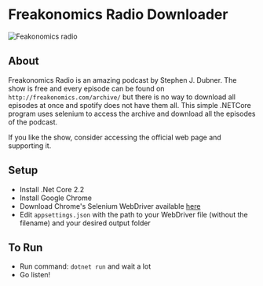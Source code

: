 # Freakonomics Radio Downloader

![Feakonomics radio](http://freakonomics.com/wp-content/themes/freako_2.0/images/logo_apple_left.png)

## About

Freakonomics Radio is an amazing podcast by Stephen J. Dubner. The show is free and every episode can be found on `http://freakonomics.com/archive/` but there is no way to download all episodes at once and spotify does not have them all. This simple .NETCore program uses selenium to access the archive and download all the episodes of the podcast.

If you like the show, consider accessing the official web page and supporting it.

## Setup

- Install .Net Core 2.2
- Install Google Chrome
- Download Chrome's Selenium WebDriver available [here](https://chromedriver.chromium.org/downloads)
- Edit `appsettings.json` with the path to your WebDriver file (without the filename) and your desired output folder

## To Run

- Run command: `dotnet run` and wait a lot
- Go listen!
